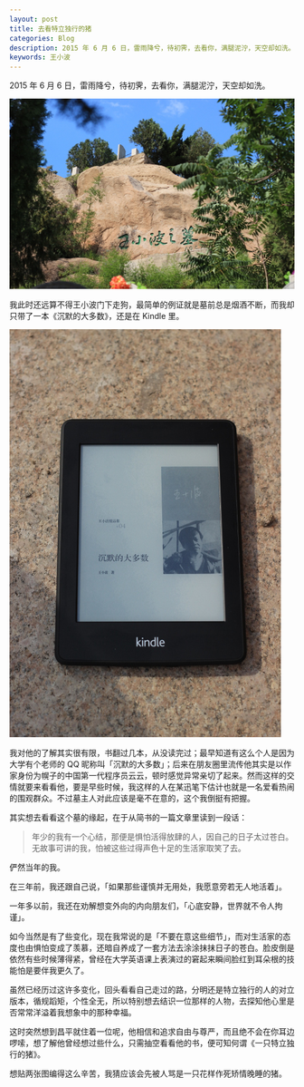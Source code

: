 ```yaml
---
layout: post
title: 去看特立独行的猪
categories: Blog
description: 2015 年 6 月 6 日，雷雨降兮，待初霁，去看你，满腿泥泞，天空却如洗。
keywords: 王小波
---
```


2015 年 6 月 6 日，雷雨降兮，待初霁，去看你，满腿泥泞，天空却如洗。

![王小波之墓](/images/blog/wangxiaobozhimu.jpg)

我此时还远算不得王小波门下走狗，最简单的例证就是墓前总是烟酒不断，而我却只带了一本《沉默的大多数》，还是在 Kindle 里。

![沉默的大多数](/images/blog/chenmodedaduoshu.jpg)

我对他的了解其实很有限，书翻过几本，从没读完过；最早知道有这么个人是因为大学有个老师的 QQ 昵称叫「沉默的大多数」；后来在朋友圈里流传他其实是以作家身份为幌子的中国第一代程序员云云，顿时感觉异常亲切了起来。然而这样的交情就要来看看他，要是早些时候，我这样的人在某迅笔下估计也就是一名爱看热闹的围观群众。不过墓主人对此应该是毫不在意的，这个我倒挺有把握。

其实想去看看这个墓的缘起，在于从简书的一篇文章里读到一段话：

> 年少的我有一个心结，那便是惧怕活得放肆的人，因自己的日子太过苍白。无故事可讲的我，怕被这些过得声色十足的生活家取笑了去。

俨然当年的我。

在三年前，我还跟自己说，「如果那些谨慎并无用处，我愿意旁若无人地活着」。

一年多以前，我还在劝解想变外向的内向朋友们，「心底安静，世界就不令人拘谨」。

如今当然是有了些变化，现在我常说的是「不要在意这些细节」，而对生活家的态度也由惧怕变成了羡慕，还暗自养成了一套方法去涂涂抹抹日子的苍白。脸皮倒是依然有些时候薄得紧，曾经在大学英语课上表演过的窘起来瞬间脸红到耳朵根的技能怕是要伴我更久了。

虽然已经历过这许多变化，回头看看自己走过的路，分明还是特立独行的人的对立版本，循规蹈矩，个性全无，所以特别想去结识一位那样的人物，去探知他心里是否常常洋溢着我想象中的那种幸福。

这时突然想到昌平就住着一位呢，他相信和追求自由与尊严，而且绝不会在你耳边啰嗦，想了解他曾经想过些什么，只需抽空看看他的书，便可知何谓《一只特立独行的猪》。

想贴两张图编得这么辛苦，我猜应该会先被人骂是一只花样作死矫情晚睡的猪。
